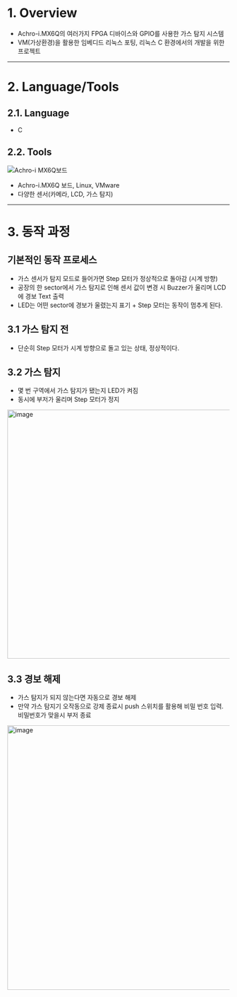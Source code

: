 # 1. Overview
* Achro-i.MX6Q의 여러가지 FPGA 디바이스와 GPIO를 사용한 가스 탐지 시스템
* VM(가상환경)을 활용한 임베디드 리눅스 포팅, 리눅스 C 환경에서의 개발을 위한 프로젝트

****
# 2. Language/Tools
## 2.1. Language
* C
## 2.2. Tools
![Achro-i MX6Q보드](https://user-images.githubusercontent.com/71872133/149617621-a6161b79-3472-4d47-baa8-eceadd5b2758.jpg)
* Achro-i.MX6Q 보드, Linux, VMware
* 다양한 센서(카메라, LCD, 가스 탐지)
****
# 3. 동작 과정
## 기본적인 동작 프로세스
* 가스 센서가 탐지 모드로 들어가면 Step 모터가 정상적으로 돌아감 (시계 방향)
* 공장의 한 sector에서 가스 탐지로 인해 센서 값이 변경 시 Buzzer가 울리며 LCD에 경보 Text 출력
* LED는 어떤 sector에 경보가 울렸는지 표기 + Step 모터는 동작이 멈추게 된다.

## 3.1 가스 탐지 전         
* 단순히 Step 모터가 시계 방향으로 돌고 있는 상태, 정상적이다.
           
## 3.2 가스 탐지                 
* 몇 번 구역에서 가스 탐지가 됐는지 LED가 켜짐
* 동시에 부저가 울리며 Step 모터가 정지
<img width="563" alt="image" src="https://user-images.githubusercontent.com/71872133/149616303-354d4501-69de-488a-aae3-7bd0930cae33.png">  
          
## 3.3 경보 해제
* 가스 탐지가 되지 않는다면 자동으로 경보 해제
* 만약 가스 탐지기 오작동으로 강제 종료시 push 스위치를 활용해 비밀 번호 입력. 비밀번호가 맞을시 부저 종료
<img width="598" alt="image" src="https://user-images.githubusercontent.com/71872133/149616364-8d638422-cc1d-41bd-882d-43cfcf1d1ad9.png">              

